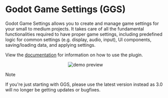# Godot Game Settings (GGS)
Godot Game Settings allows you to create and manage game settings for your small to medium projects. It takes care of all the fundamental functionalities required to have proper game settings, including predefined logic for common settings (e.g. display, audio, input), UI components, saving/loading data, and applying settings.

View the [documentation](https://punchableplushie.github.io/godot-game-settings-docs/30/home.html) for information on how to use the plugin.

<p align="center">
    <img src="https://i.postimg.cc/rpKvBkSk/ggs-icon-nobg.png" alt="demo preview">
</p>

> [!NOTE]
> If you're just starting with GGS, please use the latest version instead as 3.0 will no longer be getting updates or bugfixes.
